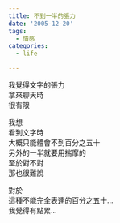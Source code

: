 ```yaml
---
title: 不到一半的張力
date: '2005-12-20'
tags:
  - 情感
categories:
  - life

---
```

我覺得文字的張力  
拿來聊天時  
很有限  
  
我想  
看到文字時  
大概只能體會不到百分之五十  
另外的一半就要用揣摩的  
至於對不對  
那也很難說  
  
對於  
這種不能完全表達的百分之五十...  
我覺得有點累...